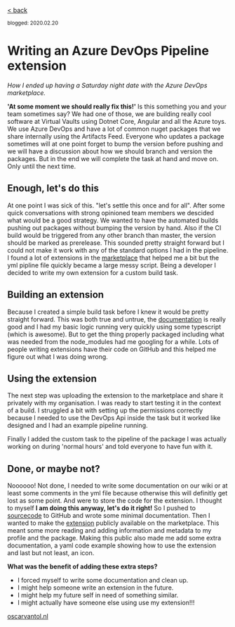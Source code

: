 [< back](index)

<sub>blogged: 2020.02.20</sub>

# Writing an Azure DevOps Pipeline extension

 *How I ended up having a Saturday night date with the Azure DevOps marketplace.*

**'At some moment we should really fix this!'** Is this something you and your team sometimes say? We had one of those, we are building really cool software at Virtual Vaults using Dotnet Core, Angular and all the Azure toys. We use Azure DevOps and have a lot of common nuget packages that we share internally using the Artifacts Feed. 
Everyone who updates a package sometimes will at one point forget to bump the version before pushing and we will have a discussion about how we should branch and version the packages. But in the end we will complete the task at hand and move on. Only until the next time.

## Enough, let's do this

At one point I was sick of this. "let's settle this once and for all". After some quick conversations with strong opinioned team members we descided what would be a good strategy. We wanted to have the automated builds pushing out packages without bumping the version by hand. Also if the CI build would be triggered from any other branch than master, the version should be marked as prerelease. This sounded pretty straight forward but I could not make it work with any of the standard options I had in the pipeline. I found a lot of extensions in the [marketplace](https://marketplace.visualstudio.com) that helped me a bit but the yml pipline file quickly became a large messy script. Being a developer I decided to write my own extension for a custom build task.

## Building an extension

Because I created a simple build task before I knew it would be pretty straight forward. This was both true and untrue, the [documentation](https://docs.microsoft.com/en-us/azure/devops/extend/get-started/node?view=azure-devops) is really good and I had my basic logic running very quickly using some typescript (which is awesome). But to get the thing properly packaged including what was needed from the node_modules had me googling for a while. Lots of people writing extensions have their code on GitHub and this helped me figure out what I was doing wrong.

## Using the extension

The next step was uploading the extension to the marketplace and share it privately with my organisation. I was ready to start testing it in the context of a build. I struggled a bit with setting up the permissions correctly because I needed to use the DevOps Api inside the task but it worked like designed and I had an example pipeline running. 

Finally I added the custom task to the pipeline of the package I was actually working on during 'normal hours' and told everyone to have fun with it.

## Done, or maybe not?

Noooooo! Not done, I needed to write some documentation on our wiki or at least some comments in the yml file because otherwise this will definitly get lost as some point. And were to store the code for the extension. I thought to myself **I am doing this anyway, let's do it right!** So I pushed to [sourcecode](https://github.com/oscarvantol/azure-pipelines-version-increment) to GitHub and wrote some minimal documentation. Then I wanted to make the [extension](https://marketplace.visualstudio.com/items?itemName=ovantol.version-increment) publicly available on the marketplace. This meant some more reading and adding information and metadata to my profile and the package. Making this public also made me add some extra documentation, a yaml code example showing how to use the extension and last but not least, an icon. 


**What was the benefit of adding these extra steps?**
* I forced myself to write some documentation and clean up.
* I might help someone write an extension in the future.
* I might help my future self in need of something similar.
* I might actually have someone else using use my extension!!!


[oscarvantol.nl](https://oscarvantol.nl)
